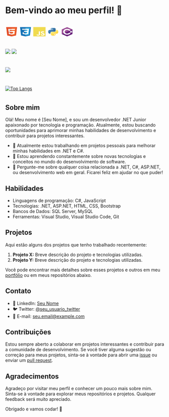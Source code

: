 <!--
**JoaoVitorAguiar/JoaoVitorAguiar** is a ✨ _special_ ✨ repository because its `README.md` (this file) appears on your GitHub profile.

Here are some ideas to get you started:

- 🔭 I’m currently working on ...
- 🌱 I’m currently learning ...
- 👯 I’m looking to collaborate on ...
- 🤔 I’m looking for help with ...
- 💬 Ask me about ...
- 📫 How to reach me: ...
- 😄 Pronouns: ...
- ⚡ Fun fact: ...
-->
# Bem-vindo ao meu perfil! 👋
<div style="display: inline_block"><br>
  <img align="center" alt="Joao-Ts" height="30" width="40" src="https://raw.githubusercontent.com/devicons/devicon/master/icons/html5/html5-original.svg">
  <img align="center" alt="Joao-CSS" height="30" width="40" src="https://raw.githubusercontent.com/devicons/devicon/master/icons/css3/css3-original.svg">
  <img align="center" alt="Joao-Js" height="30" width="40" src="https://raw.githubusercontent.com/devicons/devicon/master/icons/javascript/javascript-plain.svg">
  <img align="center" alt="Joao-Python" height="30" width="40" src="https://raw.githubusercontent.com/devicons/devicon/master/icons/python/python-original.svg">
  <img align="center" alt="Joao-Csharp" height="30" width="40" src="https://raw.githubusercontent.com/devicons/devicon/master/icons/csharp/csharp-original.svg">
</div>
  
  #
 
<div> 
  <a href = "mailto:contatorafaballerini@gmail.com"><img src="https://img.shields.io/badge/-Gmail-%23333?style=for-the-badge&logo=gmail&logoColor=white" target="_blank"></a>
  <a href="https://www.linkedin.com/in/rafaella-ballerini-45875016a" target="_blank"><img src="https://img.shields.io/badge/-LinkedIn-%230077B5?style=for-the-badge&logo=linkedin&logoColor=white" target="_blank"></a> 
</div>

  #

<picture>
  <source
    srcset="https://github-readme-stats.vercel.app/api?username=JoaoVitorAguiar&show_icons=true&theme=radical"
    media="(prefers-color-scheme: dark)"
  />
  <source
    srcset="https://github-readme-stats.vercel.app/api?username=JoaoVitorAguiar&show_icons=true"
    media="(prefers-color-scheme: light), (prefers-color-scheme: no-preference)"
  />
  <img src="https://github-readme-stats.vercel.app/api?username=JoaoVitorAguiar&show_icons=true" />
</picture>

 #

[![Top Langs](https://github-readme-stats.vercel.app/api/top-langs/?username=JoaoVitorAguiar&layout=donut&theme=radical)](https://github.com/JoaoVitorAguiar/github-readme-stats)

 #
 
## Sobre mim

Olá! Meu nome é [Seu Nome], e sou um desenvolvedor .NET Junior apaixonado por tecnologia e programação. Atualmente, estou buscando oportunidades para aprimorar minhas habilidades de desenvolvimento e contribuir para projetos interessantes.

- 🔭 Atualmente estou trabalhando em projetos pessoais para melhorar minhas habilidades em .NET e C#.
- 🌱 Estou aprendendo constantemente sobre novas tecnologias e conceitos no mundo do desenvolvimento de software.
- 💬 Pergunte-me sobre qualquer coisa relacionada a .NET, C#, ASP.NET, ou desenvolvimento web em geral. Ficarei feliz em ajudar no que puder!

## Habilidades

- Linguagens de programação: C#, JavaScript
- Tecnologias: .NET, ASP.NET, HTML, CSS, Bootstrap
- Bancos de Dados: SQL Server, MySQL
- Ferramentas: Visual Studio, Visual Studio Code, Git

## Projetos

Aqui estão alguns dos projetos que tenho trabalhado recentemente:

1. **Projeto X:** Breve descrição do projeto e tecnologias utilizadas.
2. **Projeto Y:** Breve descrição do projeto e tecnologias utilizadas.

Você pode encontrar mais detalhes sobre esses projetos e outros em meu [portfólio](https://seu-site-de-portfolio.com) ou em meus repositórios abaixo.

## Contato

- 💼 LinkedIn: [Seu Nome](https://www.linkedin.com/in/seu-nome/)
- 🐦 Twitter: [@seu_usuario_twitter](https://twitter.com/seu_usuario_twitter)
- 📧 E-mail: seu.email@example.com

## Contribuições

Estou sempre aberto a colaborar em projetos interessantes e contribuir para a comunidade de desenvolvimento. Se você tiver alguma sugestão ou correção para meus projetos, sinta-se à vontade para abrir uma [issue](https://github.com/seu-usuario/repositorio/issues) ou enviar um [pull request](https://github.com/seu-usuario/repositorio/pulls).

## Agradecimentos

Agradeço por visitar meu perfil e conhecer um pouco mais sobre mim. Sinta-se à vontade para explorar meus repositórios e projetos. Qualquer feedback será muito apreciado.

Obrigado e vamos codar! 🚀
